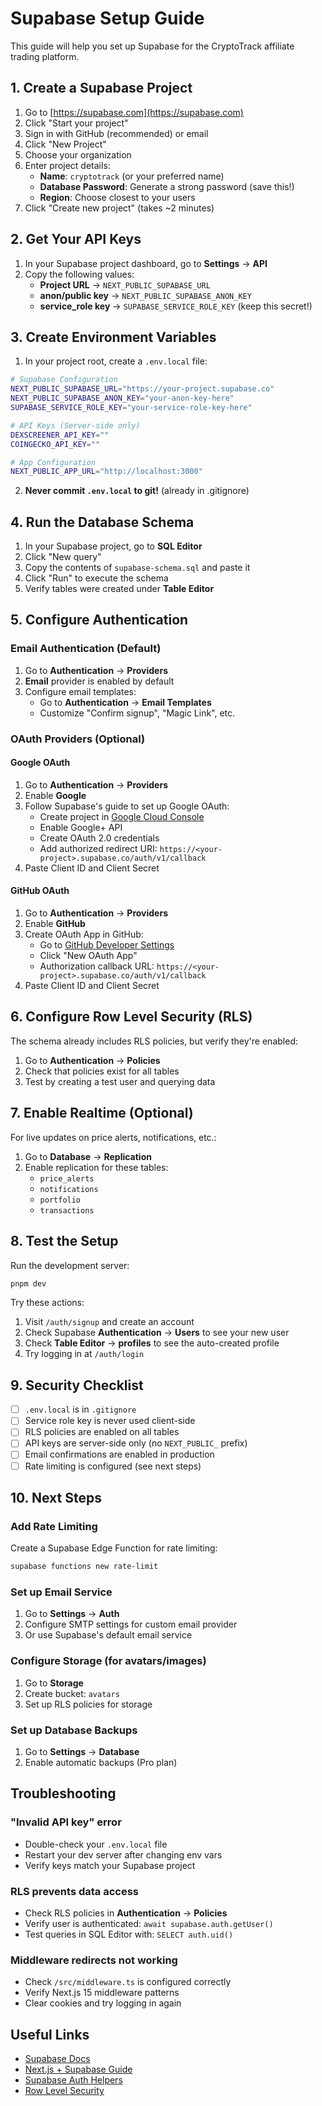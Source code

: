 # Supabase Setup Guide

This guide will help you set up Supabase for the CryptoTrack affiliate trading platform.

## 1. Create a Supabase Project

1. Go to [https://supabase.com](https://supabase.com)
2. Click "Start your project"
3. Sign in with GitHub (recommended) or email
4. Click "New Project"
5. Choose your organization
6. Enter project details:
   - **Name**: `cryptotrack` (or your preferred name)
   - **Database Password**: Generate a strong password (save this!)
   - **Region**: Choose closest to your users
7. Click "Create new project" (takes ~2 minutes)

## 2. Get Your API Keys

1. In your Supabase project dashboard, go to **Settings** → **API**
2. Copy the following values:
   - **Project URL** → `NEXT_PUBLIC_SUPABASE_URL`
   - **anon/public key** → `NEXT_PUBLIC_SUPABASE_ANON_KEY`
   - **service_role key** → `SUPABASE_SERVICE_ROLE_KEY` (keep this secret!)

## 3. Create Environment Variables

1. In your project root, create a `.env.local` file:

```bash
# Supabase Configuration
NEXT_PUBLIC_SUPABASE_URL="https://your-project.supabase.co"
NEXT_PUBLIC_SUPABASE_ANON_KEY="your-anon-key-here"
SUPABASE_SERVICE_ROLE_KEY="your-service-role-key-here"

# API Keys (Server-side only)
DEXSCREENER_API_KEY=""
COINGECKO_API_KEY=""

# App Configuration
NEXT_PUBLIC_APP_URL="http://localhost:3000"
```

2. **Never commit `.env.local` to git!** (already in .gitignore)

## 4. Run the Database Schema

1. In your Supabase project, go to **SQL Editor**
2. Click "New query"
3. Copy the contents of `supabase-schema.sql` and paste it
4. Click "Run" to execute the schema
5. Verify tables were created under **Table Editor**

## 5. Configure Authentication

### Email Authentication (Default)

1. Go to **Authentication** → **Providers**
2. **Email** provider is enabled by default
3. Configure email templates:
   - Go to **Authentication** → **Email Templates**
   - Customize "Confirm signup", "Magic Link", etc.

### OAuth Providers (Optional)

#### Google OAuth
1. Go to **Authentication** → **Providers**
2. Enable **Google**
3. Follow Supabase's guide to set up Google OAuth:
   - Create project in [Google Cloud Console](https://console.cloud.google.com)
   - Enable Google+ API
   - Create OAuth 2.0 credentials
   - Add authorized redirect URI: `https://<your-project>.supabase.co/auth/v1/callback`
4. Paste Client ID and Client Secret

#### GitHub OAuth
1. Go to **Authentication** → **Providers**
2. Enable **GitHub**
3. Create OAuth App in GitHub:
   - Go to [GitHub Developer Settings](https://github.com/settings/developers)
   - Click "New OAuth App"
   - Authorization callback URL: `https://<your-project>.supabase.co/auth/v1/callback`
4. Paste Client ID and Client Secret

## 6. Configure Row Level Security (RLS)

The schema already includes RLS policies, but verify they're enabled:

1. Go to **Authentication** → **Policies**
2. Check that policies exist for all tables
3. Test by creating a test user and querying data

## 7. Enable Realtime (Optional)

For live updates on price alerts, notifications, etc.:

1. Go to **Database** → **Replication**
2. Enable replication for these tables:
   - `price_alerts`
   - `notifications`
   - `portfolio`
   - `transactions`

## 8. Test the Setup

Run the development server:

```bash
pnpm dev
```

Try these actions:
1. Visit `/auth/signup` and create an account
2. Check Supabase **Authentication** → **Users** to see your new user
3. Check **Table Editor** → **profiles** to see the auto-created profile
4. Try logging in at `/auth/login`

## 9. Security Checklist

- [ ] `.env.local` is in `.gitignore`
- [ ] Service role key is never used client-side
- [ ] RLS policies are enabled on all tables
- [ ] API keys are server-side only (no `NEXT_PUBLIC_` prefix)
- [ ] Email confirmations are enabled in production
- [ ] Rate limiting is configured (see next steps)

## 10. Next Steps

### Add Rate Limiting
Create a Supabase Edge Function for rate limiting:

```bash
supabase functions new rate-limit
```

### Set up Email Service
1. Go to **Settings** → **Auth**
2. Configure SMTP settings for custom email provider
3. Or use Supabase's default email service

### Configure Storage (for avatars/images)
1. Go to **Storage**
2. Create bucket: `avatars`
3. Set up RLS policies for storage

### Set up Database Backups
1. Go to **Settings** → **Database**
2. Enable automatic backups (Pro plan)

## Troubleshooting

### "Invalid API key" error
- Double-check your `.env.local` file
- Restart your dev server after changing env vars
- Verify keys match your Supabase project

### RLS prevents data access
- Check RLS policies in **Authentication** → **Policies**
- Verify user is authenticated: `await supabase.auth.getUser()`
- Test queries in SQL Editor with: `SELECT auth.uid()`

### Middleware redirects not working
- Check `/src/middleware.ts` is configured correctly
- Verify Next.js 15 middleware patterns
- Clear cookies and try logging in again

## Useful Links

- [Supabase Docs](https://supabase.com/docs)
- [Next.js + Supabase Guide](https://supabase.com/docs/guides/getting-started/quickstarts/nextjs)
- [Supabase Auth Helpers](https://supabase.com/docs/guides/auth/auth-helpers/nextjs)
- [Row Level Security](https://supabase.com/docs/guides/auth/row-level-security)
